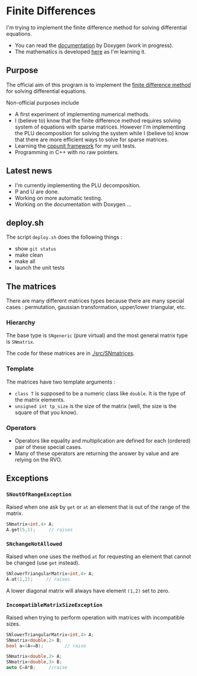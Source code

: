# Finite Differences

I'm trying to implement the finite difference method for solving differential equations.

* You can read the [documentation](http://laurent.claessens-donadello.eu/finitediff/html/index.html) by Doxygen (work in progress).
* The mathematics is developed [here](http://laurent.claessens-donadello.eu/pdf/lefrido.pdf) as I'm learning it.

## Purpose

The official aim of this program is to implement the [finite difference method ](https://en.wikipedia.org/wiki/Finite_difference_method)  for solving differential equations.

Non-official purposes include
* A first experiment of implementing numerical methods.
* I (believe to) know that the finite difference method requires solving system of equations with sparse matrices. However I'm implementing the PLU decomposition for solving the system while I (believe to) know that there are more efficient ways to solve for sparse matrices.
* Learning the [cppunit framework](https://en.wikipedia.org/wiki/Cppunit) for my unit tests.
* Programming in C++ with no raw pointers.

## Latest news

* I'm currently implementing the PLU decomposition.
* P and U are done.
* Working on more automatic testing.
* Working on the documentation with Doxygen ...

## deploy.sh

The script `deploy.sh` does the following things :
* show `git status`
* make clean
* make all 
* launch the unit tests

## The matrices

There are many different matrices types because there are many special cases : permutation, gaussian transformation, upper/lower triangular, etc.

### Hierarchy

The base type is `SNgeneric` (pure virtual) and the most general matrix type is `SNmatrix`.

The code for these matrices are in [./src/SNmatrices](src/SNmatrices/README.md).

### Template

The matrices have two template arguments :

* `class T` is supposed to be a numeric class like `double`. It is the type of the matrix elements. 
* `unsigned int tp_size` is the size of the matrix (well, the size is the square of that you know).

### Operators

* Operators like equality and multiplication are defined for each (ordered) pair of these special cases.
* Many of these operators are returning the answer by value and are relying on the RVO.


## Exceptions

### `SNoutOfRangeException`

Raised when one ask by `get` or `at` an element that is out of the range of the matrix. 

```C++
SNmatrix<int,4> A;
A.get(5,1);     // raises
```

### `SNchangeNotAllowed`

Raised when one uses the method `at` for requesting an element that cannot be changed (use `get` instead).

```C++
SNlowerTriangularMatrix<int,4> A;
A.at(1,2);     // raises
```
A lower diagonal matrix will always have element `(1,2)` set to zero.

### `IncompatibleMatrixSizeException`

Raised when trying to perform operation with matrices with incompatible sizes.

```C++
SNlowerTriangularMatrix<int,4> A;
SNmatrix<double,2> B;
bool a=(A==B);        // raise
```

```C++
SNmatrix<double,2> A;
SNmatrix<double,3> B;
auto C=A*B;     //raise
```
